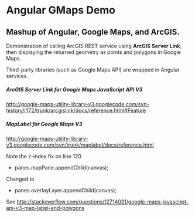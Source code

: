 # Angular GMaps Demo


## Mashup of Angular, Google Maps, and ArcGIS.

Demonstration of calling ArcGIS REST service using **ArcGIS Server Link**, then displaying the returned geometry as points and polygons in Google Maps.

Third-party libraries (such as Google Maps API) are wrapped in Angular services.

##### ArcGIS Server Link for Google Maps JavaScript API V3
http://google-maps-utility-library-v3.googlecode.com/svn-history/r172/trunk/arcgislink/docs/reference.html#Feature

##### MapLabel for Google Maps V3
http://google-maps-utility-library-v3.googlecode.com/svn/trunk/maplabel/docs/reference.html

Note the z-index fix on line 120
- panes.mapPane.appendChild(canvas);

Changed to
- panes.overlayLayer.appendChild(canvas);

See
http://stackoverflow.com/questions/12714031/google-maps-javascript-api-v3-map-label-and-polygons
